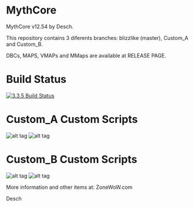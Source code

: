 MythCore
========

MythCore v12.54 by Desch. 

This repository contains 3 diferents branches: blizzlike (master), Custom_A and Custom_B.

DBCs, MAPS, VMAPs and MMaps are available at RELEASE PAGE.

Build Status
========

[![3.3.5 Build Status](https://travis-ci.org/Desch/MythCore.svg?branch=master)](https://travis-ci.org/Desch/MythCore)

Custom_A Custom Scripts
========

![alt tag](http://i.imgur.com/YZLNena.png "Custom A")
![alt tag](http://i.imgur.com/gzLE06h.png "Custom A")

Custom_B Custom Scripts
========

![alt tag](http://i.imgur.com/4gTCJdI.png "Custom B")
![alt tag](http://i.imgur.com/7XJ4Jty.png "Custom B")

More information and other items at: ZoneWoW.com

Desch
